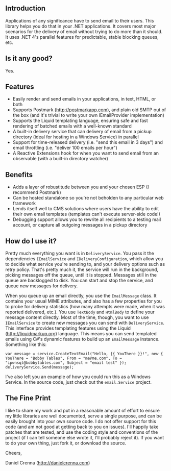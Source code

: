 Introduction
------------
Applications of any significance have to send email to their users. This library helps you do that in your
.NET applications. It covers most major scenarios for the delivery of email without trying to do more than it should.
It uses .NET 4's parallel features for predictable, stable blocking queues, etc.

Is it any good?
---------------
Yes.

Features
--------
- Easily render and send emails in your applications, in text, HTML, or both
- Supports Postmark (http://postmarkapp.com), and plain old SMTP out of the box (and it's trivial to write your own IEmailProvider implementation)
- Supports the Liquid templating language, ensuring safe and fast rendering of batched emails with a well-known standard
- A built-in delivery service that can delivery of email from a pickup directory (ideal for hosting in a Windows Service) in parallel
- Support for time-released delivery (i.e. "send this email in 3 days") and email throttling (i.e. "deliver 100 emails per hour")
- A Reactive Extensions hook for when you want to send email from an observable (with a built-in directory watcher)

Benefits
--------
- Adds a layer of robustitude between you and your chosen ESP (I recommend Postmark)
- Can be hosted standalone so you're not beholden to any particular web framework
- Lends itself well to CMS solutions where users have the ability to edit their own email templates (templates can't execute server-side code!)
- Debugging support allows you to rewrite all recipients to a testing mail account, or capture all outgoing messages in a pickup directory

How do I use it?
----------------
Pretty much everything you want is in `DeliveryService`. You pass it the dependencies `IEmailService` and `IDeliveryConfiguration`, which allow you
to decide what service you're sending to, and your delivery options such as retry policy. That's pretty much it, the service will run in the background,
picking messages off the queue, until it is stopped. Messages still in the queue are backlogged to disk. You can start and stop the service, and queue
new messages for delivery.

When you queue up an email directly, you use the `EmailMessage` class. It contains your usual MIME attributes, and also has a few properties
for you to probe for delivery statistics (how many attempts were made, when it was reported delivered, etc.). You use `TextBody` and `HtmlBody` to define your
message content directly. Most of the time, though, you want to use `IEmailService` to create new messages you can send with `DeliveryService`. 
This interface provides templating features using the Liquid (http://liquidmarkup.org) language. This means you can send templated emails using C#'s dynamic 
features to build up an `EmailMessage` instance. Something like this:

```
var message = service.CreateTextEmail("Hello, {{ YouThere }}!", new { YouThere = "Bobby Tables", From = "me@me.com", To = "ipwnsql@bobbytables.com", Subject = "email test" });
deliveryService.Send(message);
```

I've also left you an example of how you could run this as a Windows Service. In the source code, just check out the `email.Service` project.

The Fine Print
--------------
I like to share my work and put in a reasonable amount of effort to ensure my little libraries are well documented, serve a single purpose,
and can be easily brought into your own source code. I do not offer support for this code (and am not good at getting back to you on issues). 
I'll happily take patches that are tested, and use the coding style and conventions of the project (if I can tell someone else wrote it, I'll 
probably reject it). If you want to do your own thing, just fork it, or download the source.

Cheers,

Daniel Crenna
(http://danielcrenna.com)

